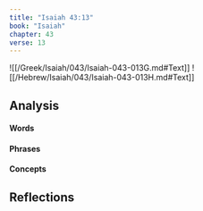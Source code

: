 ```yaml
---
title: "Isaiah 43:13"
book: "Isaiah"
chapter: 43
verse: 13
---
```

![[/Greek/Isaiah/043/Isaiah-043-013G.md#Text]]
![[/Hebrew/Isaiah/043/Isaiah-043-013H.md#Text]]

## Analysis

#### Words

#### Phrases

#### Concepts

## Reflections

